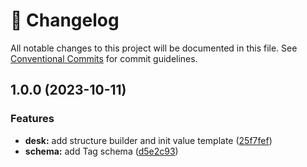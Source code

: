 <!-- markdownlint-disable --><!-- textlint-disable -->

# 📓 Changelog

All notable changes to this project will be documented in this file. See
[Conventional Commits](https://conventionalcommits.org) for commit guidelines.

## 1.0.0 (2023-10-11)

### Features

- **desk:** add structure builder and init value template ([25f7fef](https://github.com/ismarslomic/sanity-plugin-tag-hierarchy/commit/25f7fef01586794fd116cc32ab5a0eaec28c43d6))
- **schema:** add Tag schema ([d5e2c93](https://github.com/ismarslomic/sanity-plugin-tag-hierarchy/commit/d5e2c93f5b04b4ce01f66434dd267f875827c6b0))
